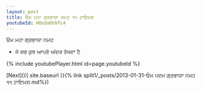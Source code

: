 ```yaml
---
layout: post
title: ਓਮ ਮਹਾ ਗ੍ਰਭਾਯਾ ਨਮਹ ੧੧ ਟਾਇਮਸ
youtubeId: HOsQabhbTc4
---
```

 
 
 ਓਮ ਮਹਾ ਗ੍ਰਭਾਯਾ ਨਮਹ  
 
 -  ਜੋ ਸਭ ਕੁਝ ਆਪਣੇ ਅੰਦਰ ਰੱਖਦਾ ਹੈ 
 
  
 
  
 
 
 
 
 
 


{% include youtubePlayer.html id=page.youtubeId %}
 
[Next]({{ site.baseurl }}{% link  split1/_posts/2013-01-31-ਓਮ ਪਦਮ ਗ੍ਰਭਾਯਾ ਨਮਹ ੧੧ ਟਾਇਮਸ.md%})
 
